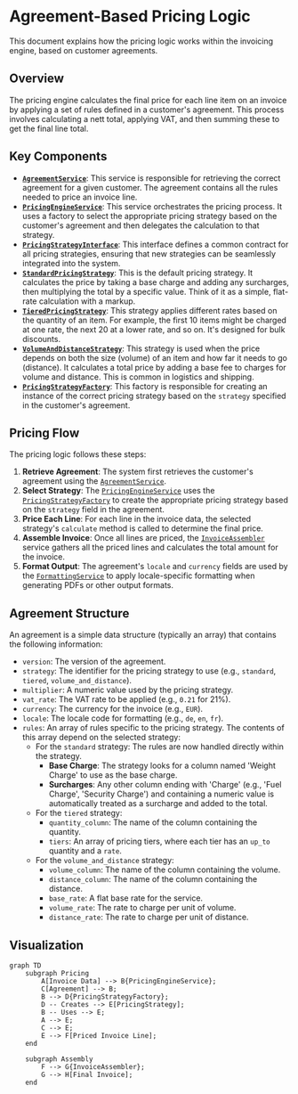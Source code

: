 # Agreement-Based Pricing Logic

This document explains how the pricing logic works within the invoicing engine, based on customer agreements.

## Overview

The pricing engine calculates the final price for each line item on an invoice by applying a set of rules defined in a customer's agreement. This process involves calculating a nett total, applying VAT, and then summing these to get the final line total.

## Key Components

- **[`AgreementService`](./packages/AgreementService/src/Services/AgreementService.php)**: This service is responsible for retrieving the correct agreement for a given customer. The agreement contains all the rules needed to price an invoice line.
- **[`PricingEngineService`](./packages/PricingEngine/src/Services/PricingEngineService.php)**: This service orchestrates the pricing process. It uses a factory to select the appropriate pricing strategy based on the customer's agreement and then delegates the calculation to that strategy.
- **[`PricingStrategyInterface`](./packages/PricingEngine/src/Strategies/PricingStrategyInterface.php)**: This interface defines a common contract for all pricing strategies, ensuring that new strategies can be seamlessly integrated into the system.
- **[`StandardPricingStrategy`](./packages/PricingEngine/src/Strategies/StandardPricingStrategy.php)**: This is the default pricing strategy. It calculates the price by taking a base charge and adding any surcharges, then multiplying the total by a specific value. Think of it as a simple, flat-rate calculation with a markup.
- **[`TieredPricingStrategy`](./packages/PricingEngine/src/Strategies/TieredPricingStrategy.php)**: This strategy applies different rates based on the quantity of an item. For example, the first 10 items might be charged at one rate, the next 20 at a lower rate, and so on. It's designed for bulk discounts.
- **[`VolumeAndDistanceStrategy`](./packages/PricingEngine/src/Strategies/VolumeAndDistanceStrategy.php)**: This strategy is used when the price depends on both the size (volume) of an item and how far it needs to go (distance). It calculates a total price by adding a base fee to charges for volume and distance. This is common in logistics and shipping.
- **[`PricingStrategyFactory`](./packages/PricingEngine/src/Services/PricingStrategyFactory.php)**: This factory is responsible for creating an instance of the correct pricing strategy based on the `strategy` specified in the customer's agreement.

## Pricing Flow

The pricing logic follows these steps:

1.  **Retrieve Agreement**: The system first retrieves the customer's agreement using the [`AgreementService`](./packages/AgreementService/src/Services/AgreementService.php).
2.  **Select Strategy**: The [`PricingEngineService`](./packages/PricingEngine/src/Services/PricingEngineService.php) uses the [`PricingStrategyFactory`](./packages/PricingEngine/src/Services/PricingStrategyFactory.php) to create the appropriate pricing strategy based on the `strategy` field in the agreement.
3.  **Price Each Line**: For each line in the invoice data, the selected strategy's `calculate` method is called to determine the final price.
4.  **Assemble Invoice**: Once all lines are priced, the [`InvoiceAssembler`](./packages/InvoiceAssembler/src/Services/InvoiceAssemblerService.php) service gathers all the priced lines and calculates the total amount for the invoice.
5.  **Format Output**: The agreement's `locale` and `currency` fields are used by the [`FormattingService`](./packages/UnitConverter/src/Services/FormattingService.php) to apply locale-specific formatting when generating PDFs or other output formats.

## Agreement Structure

An agreement is a simple data structure (typically an array) that contains the following information:

-   `version`: The version of the agreement.
-   `strategy`: The identifier for the pricing strategy to use (e.g., `standard`, `tiered`, `volume_and_distance`).
-   `multiplier`: A numeric value used by the pricing strategy.
-   `vat_rate`: The VAT rate to be applied (e.g., `0.21` for 21%).
-   `currency`: The currency for the invoice (e.g., `EUR`).
-   `locale`: The locale code for formatting (e.g., `de`, `en`, `fr`).
-   `rules`: An array of rules specific to the pricing strategy. The contents of this array depend on the selected strategy:
    -   For the `standard` strategy: The rules are now handled directly within the strategy.
        -   **Base Charge**: The strategy looks for a column named 'Weight Charge' to use as the base charge.
        -   **Surcharges**: Any other column ending with 'Charge' (e.g., 'Fuel Charge', 'Security Charge') and containing a numeric value is automatically treated as a surcharge and added to the total.
    -   For the `tiered` strategy:
        -   `quantity_column`: The name of the column containing the quantity.
        -   `tiers`: An array of pricing tiers, where each tier has an `up_to` quantity and a `rate`.
    -   For the `volume_and_distance` strategy:
        -   `volume_column`: The name of the column containing the volume.
        -   `distance_column`: The name of the column containing the distance.
        -   `base_rate`: A flat base rate for the service.
        -   `volume_rate`: The rate to charge per unit of volume.
        -   `distance_rate`: The rate to charge per unit of distance.

## Visualization

```mermaid
graph TD
    subgraph Pricing
        A[Invoice Data] --> B{PricingEngineService};
        C[Agreement] --> B;
        B --> D{PricingStrategyFactory};
        D -- Creates --> E[PricingStrategy];
        B -- Uses --> E;
        A --> E;
        C --> E;
        E --> F[Priced Invoice Line];
    end

    subgraph Assembly
        F --> G{InvoiceAssembler};
        G --> H[Final Invoice];
    end
```